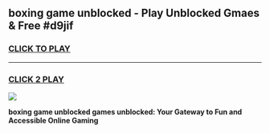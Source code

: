 
## boxing game unblocked - Play Unblocked Gmaes & Free #d9jif
<h3>
<a href="https://premium.freeplayer.one?title=boxing_game_unblocked&ref=01M">CLICK TO PLAY</a></h3>
<hr>

<h3>
<a href="https://premium.freeplayer.one?title=boxing_game_unblocked&ref=01M">CLICK 2 PLAY</a>
  
</h3>

<a href="https://premium.freeplayer.one?title=boxing_game_unblocked&ref=01M"><img src="https://clearcache.store/games.png"></a>


**boxing game unblocked games unblocked: Your Gateway to Fun and Accessible Online Gaming**
